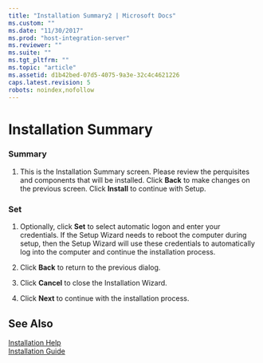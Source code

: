 ```yaml
---
title: "Installation Summary2 | Microsoft Docs"
ms.custom: ""
ms.date: "11/30/2017"
ms.prod: "host-integration-server"
ms.reviewer: ""
ms.suite: ""
ms.tgt_pltfrm: ""
ms.topic: "article"
ms.assetid: d1b42bed-07d5-4075-9a3e-32c4c4621226
caps.latest.revision: 5
robots: noindex,nofollow
---
```

# Installation Summary
### Summary  
  
1.  This is the Installation Summary screen. Please review the perquisites and components that will be installed. Click **Back** to make changes on the previous screen. Click **Install** to continue with Setup.  
  
### Set  
  
1.  Optionally, click **Set** to select automatic logon and enter your credentials. If the Setup Wizard needs to reboot the computer during setup, then the Setup Wizard will use these credentials to automatically log into the computer and continue the installation process.  
  
2.  Click **Back** to return to the previous dialog.  
  
3.  Click **Cancel** to close the Installation Wizard.  
  
4.  Click **Next** to continue with the installation process.  
  
## See Also  
 [Installation Help](../install-and-config-guides/installation-help2.md)   
 [Installation Guide](../install-and-config-guides/installation-guide1.md)